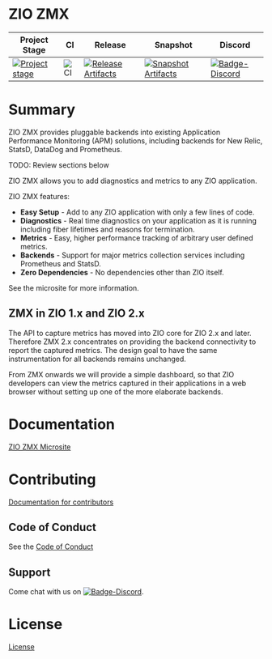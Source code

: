 # ZIO ZMX

| Project Stage | CI | Release | Snapshot | Discord |
| --- | --- | --- | --- | --- |
| [![Project stage][Stage]][Stage-Page] | ![CI][Badge-CI] | [![Release Artifacts][Badge-SonatypeReleases]][Link-SonatypeReleases] | [![Snapshot Artifacts][Badge-SonatypeSnapshots]][Link-SonatypeSnapshots] | [![Badge-Discord]][Link-Discord] |

# Summary

ZIO ZMX provides pluggable backends into existing Application Performance Monitoring (APM) solutions,
including backends for New Relic, StatsD, DataDog and Prometheus.

TODO: Review sections below

ZIO ZMX allows you to add diagnostics and metrics to any ZIO application.

ZIO ZMX features:

* **Easy Setup** - Add to any ZIO application with only a few lines of code.
* **Diagnostics** - Real time diagnostics on your application as it is running including fiber lifetimes and reasons for termination.
* **Metrics** - Easy, higher performance tracking of arbitrary user defined metrics.
* **Backends** - Support for major metrics collection services including Prometheus and StatsD.
* **Zero Dependencies** - No dependencies other than ZIO itself.

See the microsite for more information.

## ZMX in ZIO 1.x and ZIO 2.x

The API to capture metrics has moved into ZIO core for ZIO 2.x and later. Therefore ZMX 2.x 
concentrates on providing the backend connectivity to report the captured metrics. The design 
goal to have the same instrumentation for all backends remains unchanged. 

From ZMX onwards we will provide a simple dashboard, so that ZIO developers can view the metrics 
captured in their applications in a web browser without setting up one of the more elaborate backends. 

# Documentation
[ZIO ZMX Microsite](https://zio.github.io/zio-zmx/)

# Contributing
[Documentation for contributors](https://zio.github.io/zio-zmx/docs/about/about_contributing)

## Code of Conduct

See the [Code of Conduct](https://zio.github.io/zio-zmx/docs/about/about_coc)

## Support

Come chat with us on [![Badge-Discord]][Link-Discord].


# License
[License](LICENSE)

[Badge-SonatypeReleases]: https://img.shields.io/nexus/r/https/oss.sonatype.org/dev.zio/zio-zmx_2.12.svg "Sonatype Releases"
[Badge-SonatypeSnapshots]: https://img.shields.io/nexus/s/https/oss.sonatype.org/dev.zio/zio-zmx_2.12.svg "Sonatype Snapshots"
[Badge-Discord]: https://img.shields.io/discord/629491597070827530?logo=discord "chat on discord"
[Link-SonatypeReleases]: https://oss.sonatype.org/content/repositories/releases/dev/zio/zio-zmx_2.12/ "Sonatype Releases"
[Link-SonatypeSnapshots]: https://oss.sonatype.org/content/repositories/snapshots/dev/zio/zio-zmx_2.12/ "Sonatype Snapshots"
[Link-Discord]: https://discord.gg/2ccFBr4 "Discord"
[Badge-CI]: https://github.com/zio/zio-zmx/workflows/CI/badge.svg
[Stage]: https://img.shields.io/badge/Project%20Stage-Development-yellowgreen.svg
[Stage-Page]: https://github.com/zio/zio/wiki/Project-Stages

